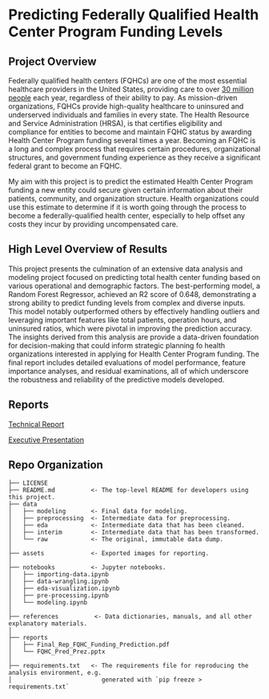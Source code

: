 # Predicting Federally Qualified Health Center Program Funding Levels

## Project Overview
Federally qualified health centers (FQHCs) are one of the most essential healthcare providers in the United States, providing care to over [30 million people](https://bphc.hrsa.gov/about-health-center-program/impact-health-center-program) each year, regardless of their ability to pay. As mission-driven organizations, FQHCs provide high-quality healthcare to uninsured and underserved individuals and families in every state. The Health Resource and Service Administration (HRSA), is that certifies eligibility and compliance for entities to become and maintain FQHC status by awarding Health Center Program funding several times a year. Becoming an FQHC is a long and complex process that requires certain procedures, organizational structures, and government funding experience as they receive a significant federal grant to become an FQHC. 

My aim with this project is to predict the estimated Health Center Program funding a new entity could secure given certain information about their patients, community, and organization structure. Health organizations could use this estimate to determine if it is worth going through the process to become a federally-qualified health center, especially to help offset any costs they incur by providing uncompensated care. 

## High Level Overview of Results
This project presents the culmination of an extensive data analysis and modeling project focused on predicting total health center funding based on various operational and demographic factors. The best-performing model, a Random Forest Regressor, achieved an R2 score of 0.648, demonstrating a strong ability to predict funding levels from complex and diverse inputs. This model notably outperformed others by effectively handling outliers and leveraging important features like total patients, operation hours, and uninsured ratios, which were pivotal in improving the prediction accuracy. The insights derived from this analysis are provide a data-driven foundation for decision-making that could inform strategic planning fo health organizations interested in applying for Health Center Program funding. The final report includes detailed evaluations of model performance, feature importance analyses, and residual examinations, all of which underscore the robustness and reliability of the predictive models developed.

## Reports
[Technical Report](https://github.com/dezertdweller/capstone-project-fqhc-model/blob/main/reports/Predicting%20Federally%20Qualified%20Health%20Center%20Program%20Funding%20Levels.pdf)

[Executive Presentation](https://github.com/dezertdweller/capstone-project-fqhc-model/blob/main/reports/Predicting%20Health%20Center%20Program%20Funding.pdf)

## Repo Organization
```
├── LICENSE
├── README.md          <- The top-level README for developers using this project.
├── data
│   ├── modeling       <- Final data for modeling.
│   ├── preprocessing  <- Intermediate data for preprocessing.
│   ├── eda            <- Intermediate data that has been cleaned.
│   ├── interim        <- Intermediate data that has been transformed.
│   └── raw            <- The original, immutable data dump.
│
├── assets             <- Exported images for reporting.
│
├── notebooks          <- Jupyter notebooks. 
│   ├── importing-data.ipynb
│   ├── data-wrangling.ipynb
│   ├── eda-visualization.ipynb
│   ├── pre-processing.ipynb
│   └── modeling.ipynb 
│
├── references          <- Data dictionaries, manuals, and all other explanatory materials.
│
├── reports
│   ├── Final_Rep_FQHC_Funding_Prediction.pdf
│   └── FQHC_Pred_Prez.pptx 
│                      
├── requirements.txt   <- The requirements file for reproducing the analysis environment, e.g.
│                         generated with `pip freeze > requirements.txt`
```
